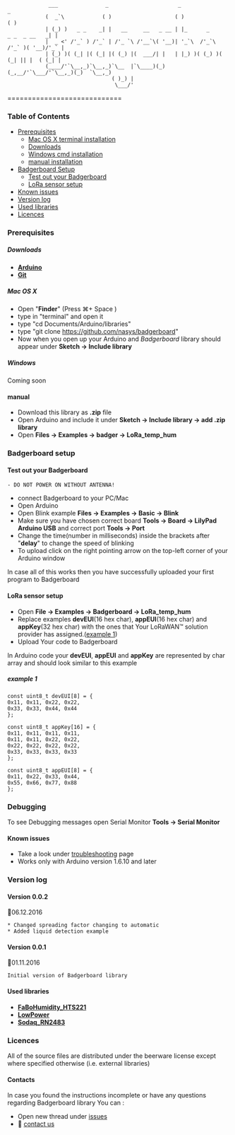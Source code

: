 				 ___               _                      _                             _
				(  _`\            ( )                    ( )                           ( )
				| (_) )   _ _    _| |   __     __   _ __ | |_      _      _ _  _ __   _| |
				|  _ <' /'_` ) /'_` | /'_ `\ /'__`\( '__)| '_`\  /'_`\  /'_` )( '__)/'_` |
				| (_) )( (_| |( (_| |( (_) |(  ___/| |   | |_) )( (_) )( (_| || |  ( (_| |
			    (____/'`\__,_)`\__,_)`\__  |`\____)(_)   (_,__/'`\___/'`\__,_)(_)  `\__,_)
									 ( )_) |
								 	  \___/'
============================

### **Table of Contents**
 * [Prerequisites](#prerequisites)
 	* [Mac OS X terminal installation](#mac-os-x)
	* [Downloads](#downloads)
 	* [Windows cmd installation](#windows-cmd-installation)
 	* [manual installation](#manual-installation)
 * [Badgerboard Setup](#badgerboard-setup)
	* [Test out your Badgerboard](#test-out-your-badgerboard) 
 	* [LoRa sensor setup](#lora-sensor-setup)
 * [Known issues](#known-issues)
 * [Version log](#version-log)
 * [Used libraries](#used-libraries)
 * [Licences](#licences)

### Prerequisites

##### Downloads


* [**Arduino**](https://www.arduino.cc/en/Main/Software)
* [**Git**](https://git-scm.com/book/en/v2/Getting-Started-Installing-Git)

##### Mac OS X

* Open "**Finder**" (Press &#8984;+ Space ) 
* type in "terminal" and open it
* type "cd Documents/Arduino/libraries"
* type "git clone https://github.com/nasys/badgerboard"
* Now when you open up your Arduino and _Badgerboard_ library should appear under **Sketch -> Include library**

##### Windows

Coming soon

#### manual
* Download this library as **.zip** file
* Open Arduino and include it under **Sketch -> Include library -> add .zip library**
* Open **Files -> Examples -> badger -> LoRa_temp_hum**

### **Badgerboard setup**
#### Test out your Badgerboard
```
- DO NOT POWER ON WITHOUT ANTENNA! 

```


* connect Badgerboard to your PC/Mac 
* Open Arduino
* Open Blink example **Files -> Examples -> Basic -> Blink**
* Make sure you have chosen correct board  **Tools -> Board -> LilyPad Arduino USB** and correct port **Tools -> Port** 
* Change the time(number in milliseconds) inside the brackets after "**delay**" to change the speed of blinking
* To upload click on the right pointing arrow on the top-left corner of your Arduino window

In case all of this works then you have successfully uploaded your first program to Badgerboard


#### LoRa sensor setup

* Open **File -> Examples -> Badgerboard -> LoRa_temp_hum**
* Replace examples **devEUI**(16 hex char), **appEUI**(16 hex char) and **appKey**(32 hex char) with the ones that Your LoRaWAN™ solution provider has assigned.([example 1](#example-1)) 
* Upload Your code to Badgerboard

In Arduino code your **devEUI**, **appEUI** and **appKey** are represented by char array and should look similar to this example
##### example 1
	const uint8_t devEUI[8] = {
	0x11, 0x11, 0x22, 0x22,
	0x33, 0x33, 0x44, 0x44
	};

	const uint8_t appKey[16] = {
	0x11, 0x11, 0x11, 0x11,
	0x11, 0x11, 0x22, 0x22,
	0x22, 0x22, 0x22, 0x22,
	0x33, 0x33, 0x33, 0x33
	};

	const uint8_t appEUI[8] = {
	0x11, 0x22, 0x33, 0x44,
	0x55, 0x66, 0x77, 0x88
	};

### Debugging

To see Debugging messages open Serial Monitor **Tools -> Serial Monitor**
#### Known issues

* Take a look under [troubleshooting](https://github.com/nasys/badgerboard/wiki/Troubleshooting) page
* Works only with Arduino version 1.6.10 and later


### Version log

#### Version 0.0.2
:calendar:06.12.2016

	* Changed spreading factor changing to automatic
	* Added liquid detection example 

#### Version 0.0.1
:calendar:01.11.2016 

	Initial version of Badgerboard library

 

	
#### Used libraries
* [**FaBoHumidity_HTS221**](https://github.com/FaBoPlatform/FaBoHumidity-HTS221-Library)
* [**LowPower**](https://github.com/rocketscream/Low-Power)
* [**Sodaq_RN2483**](https://github.com/SodaqMoja/Sodaq_RN2483)



### **Licences**

All of the source files are distributed under the beerware license except where specified otherwise (i.e. external libraries)
 
#### Contacts
In case you found the instructions incomplete or have any questions regarding Badgerboard library
You can :
* Open new thread under [issues](https://github.com/nasys/badgerboard/issues)
* :e-mail: [contact us](mailto:badgerboard@nasys.no)

